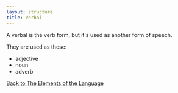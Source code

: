```yaml
---
layout: structure
title: Verbal
---
```


A verbal is the verb form, but it's used as another form of speech.

They are used as these:

* adjective
* noun
* adverb

<a href="/structures/the-elements-of-the-language">Back to The Elements of the Language</a>